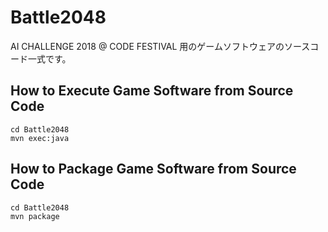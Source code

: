 # Battle2048

AI CHALLENGE 2018 @ CODE FESTIVAL 用のゲームソフトウェアのソースコード一式です。

## How to Execute Game Software from Source Code

```
cd Battle2048
mvn exec:java
```

## How to Package Game Software from Source Code

```
cd Battle2048
mvn package
```
